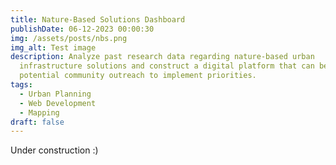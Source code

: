 ```yaml
---
title: Nature-Based Solutions Dashboard
publishDate: 06-12-2023 00:00:30
img: /assets/posts/nbs.png
img_alt: Test image
description: Analyze past research data regarding nature-based urban
  infrastructure solutions and construct a digital platform that can be used in
  potential community outreach to implement priorities.
tags:
  - Urban Planning
  - Web Development
  - Mapping
draft: false
---
```

U﻿nder construction :)